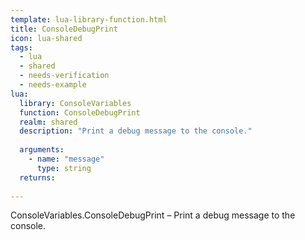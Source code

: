 ```yaml
---
template: lua-library-function.html
title: ConsoleDebugPrint
icon: lua-shared
tags:
  - lua
  - shared
  - needs-verification
  - needs-example
lua:
  library: ConsoleVariables
  function: ConsoleDebugPrint
  realm: shared
  description: "Print a debug message to the console."
  
  arguments:
    - name: "message"
      type: string
  returns:
    
---
```


<div class="lua__search__keywords">
ConsoleVariables.ConsoleDebugPrint &#x2013; Print a debug message to the console.
</div>
